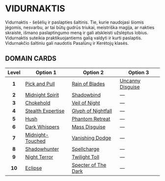 # VIDURNAKTIS

Vidurnaktis - šešėlių ir paslapties šaltinis. Tie, kurie naudojasi šiomis jėgomis, nesvarbu, ar tai būtų gudrūs triukai, meistriška magija, ar nakties skraistė, išmano paslaptingumo meną ir gali atskleisti užslėptus lobius. Vidurnaktis suteikia praktikuojantiems galią valdyti ir kurti paslaptis. Vidurnakčio šaltiniu gali naudotis Pasalūnų ir Kerėtojų klasės.

## DOMAIN CARDS

| **Level** | **Option 1**                                             | **Option 2**                                                     | **Option 3**                                           |
| :-------: | -------------------------------------------------------- | ---------------------------------------------------------------- | ------------------------------------------------------ |
|   **1**   | [Pick and Pull](../abilities/Pick%20and%20Pull.md)       | [Rain of Blades](../abilities/Rain%20of%20Blades.md)             | [Uncanny Disguise](../abilities/Uncanny%20Disguise.md) |
|   **2**   | [Midnight Spirit](../abilities/Midnight%20Spirit.md)     | [Shadowbind](../abilities/Shadowbind.md)                         | —                                                      |
|   **3**   | [Chokehold](../abilities/Chokehold.md)                   | [Veil of Night](../abilities/Veil%20of%20Night.md)               | —                                                      |
|   **4**   | [Stealth Expertise](../abilities/Stealth%20Expertise.md) | [Glyph of Nightfall](../abilities/Glyph%20of%20Nightfall.md)     | —                                                      |
|   **5**   | [Hush](../abilities/Hush.md)                             | [Phantom Retreat](../abilities/Phantom%20Retreat.md)             | —                                                      |
|   **6**   | [Dark Whispers](../abilities/Dark%20Whispers.md)         | [Mass Disguise](../abilities/Mass%20Disguise.md)                 | —                                                      |
|   **7**   | [Midnight-Touched](../abilities/Midnight-Touched.md)     | [Vanishing Dodge](../abilities/Vanishing%20Dodge.md)             | —                                                      |
|   **8**   | [Shadowhunter](../abilities/Shadowhunter.md)             | [Spellcharge](../abilities/Spellcharge.md)                       | —                                                      |
|   **9**   | [Night Terror](../abilities/Night%20Terror.md)           | [Twilight Toll](../abilities/Twilight%20Toll.md)                 | —                                                      |
|  **10**   | [Eclipse](../abilities/Eclipse.md)                       | [Specter of The Dark](../abilities/Specter%20of%20the%20Dark.md) | —                                                      |

